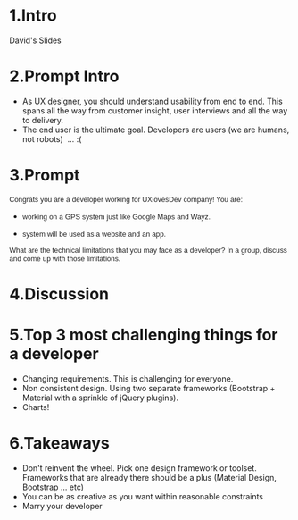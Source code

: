 # 1.Intro
David's Slides
# 2.Prompt Intro
*   As UX designer, you should understand usability from end to end. This spans all the way from customer insight, user interviews and all the way to delivery.
*   The end user is the ultimate goal. Developers are users (we are humans, not robots)  ... :(
# 3.Prompt
<span style="color: rgb(34, 34, 34); font-family: arial, sans-serif; font-size: 12.8px; line-height: normal;">Congrats you are a developer working for UXlovesDev company! You are:</span>  

*   <span style="color: rgb(34, 34, 34); font-family: arial, sans-serif; font-size: 12.8px; line-height: normal;">working on a GPS system just like Google Maps and Wayz.</span>  

*   <span style="color: rgb(34, 34, 34); font-family: arial, sans-serif; font-size: 12.8px; line-height: normal;">system will be used as a website and an app. </span>  

<span style="color: rgb(34, 34, 34); font-family: arial, sans-serif; font-size: 12.8px; line-height: normal;">What are the technical </span><span style="color: rgb(34, 34, 34); font-family: arial, sans-serif; font-size: 12.8px; line-height: normal;">limitations that you may face as a developer? In a group, discuss and come </span><span style="color: rgb(34, 34, 34); font-family: arial, sans-serif; font-size: 12.8px; line-height: normal;">up with those limitations.</span>
# 4.Discussion
# 5.Top 3 most challenging things for a developer
*   Changing requirements. This is challenging for everyone.
*   Non consistent design. Using two separate frameworks (Bootstrap + Material with a sprinkle of jQuery plugins).
*   Charts!
# 6.Takeaways
*   Don't reinvent the wheel. Pick one design framework or toolset. Frameworks that are already there should be a plus (Material Design, Bootstrap ... etc)
*   You can be as creative as you want within reasonable constraints
*   Marry your developer
